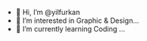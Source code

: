 - 👋 Hi, I’m @yilfurkan
- 👀 I’m interested in Graphic & Design...
- 🌱 I’m currently learning Coding ...

<!---
yilfurkan/yilfurkan is a ✨ special ✨ repository because its `README.md` (this file) appears on your GitHub profile.
You can click the Preview link to take a look at your changes.
--->
